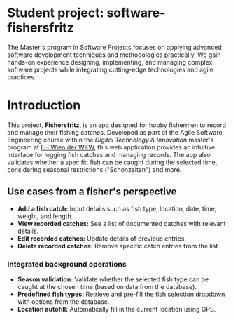 # Student project: software-fishersfritz

The Master's program in Software Projects focuses on applying advanced software development techniques and methodologies practically. 
We gain hands-on experience designing, implementing, and managing complex software projects while integrating cutting-edge technologies and agile practices.

# Introduction

This project, **Fishersfritz**, is an app designed for hobby fishermen to record and manage their fishing catches. Developed as part of the Agile Software Engineering course within the *Digital Technology & Innovation* master's program at [FH Wien der WKW](https://www.fh-wien.ac.at/), this web application provides an intuitive interface for logging fish catches and managing records.
The app also validates whether a specific fish can be caught during the selected time, considering seasonal restrictions ("Schonzeiten") and more.

## Use cases from a fisher's perspective
- **Add a fish catch:** Input details such as fish type, location, date, time, weight, and length.
- **View recorded catches:** See a list of documented catches with relevant details.
- **Edit recorded catches:** Update details of previous entries.
- **Delete recorded catches:** Remove specific catch entries from the list.

### Integrated background operations
- **Season validation:** Validate whether the selected fish type can be caught at the chosen time (based on data from the database).
- **Predefined fish types:** Retrieve and pre-fill the fish selection dropdown with options from the database.
- **Location autofill:** Automatically fill in the current location using GPS.
